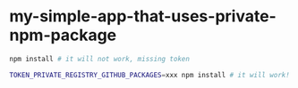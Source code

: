# my-simple-app-that-uses-private-npm-package

```bash
npm install # it will not work, missing token

TOKEN_PRIVATE_REGISTRY_GITHUB_PACKAGES=xxx npm install # it will work!
```

